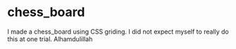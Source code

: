 # chess_board
I made a chess_board using CSS griding. I did not expect myself to really do this at one trial. Alhamdulillah
